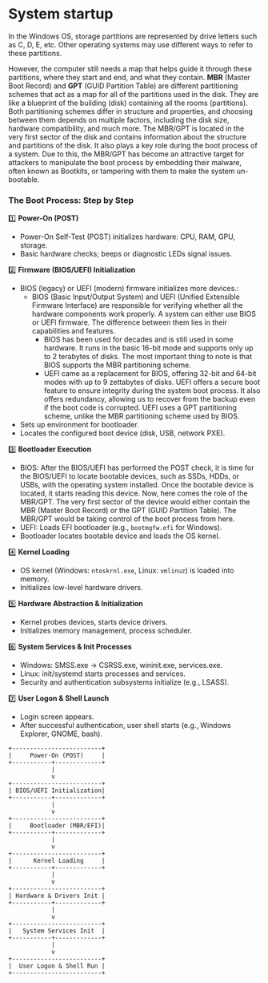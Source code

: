 # System startup

In the Windows OS, storage partitions are represented by drive letters such as C, D, E, etc. Other operating systems may use different ways to refer to these partitions.



However, the computer still needs a map that helps guide it through these partitions, where they start and end, and what they contain. **MBR** (Master Boot Record) and **GPT** (GUID Partition Table) are different partitioning schemes that act as a map for all of the partitions used in the disk. They are like a blueprint of the building (disk) containing all the rooms (partitions). Both partitioning schemes differ in structure and properties, and choosing between them depends on multiple factors, including the disk size, hardware compatibility, and much more. The MBR/GPT is located in the very first sector of the disk and contains information about the structure and partitions of the disk. It also plays a key role during the boot process of a system. Due to this, the MBR/GPT has become an attractive target for attackers to manipulate the boot process by embedding their malware, often known as Bootkits, or tampering with them to make the system un-bootable.



### The Boot Process: Step by Step

1️⃣ **Power-On (POST)**

* Power-On Self-Test (POST) initializes hardware: CPU, RAM, GPU, storage.
* Basic hardware checks; beeps or diagnostic LEDs signal issues.

2️⃣ **Firmware (BIOS/UEFI) Initialization**

* BIOS (legacy) or UEFI (modern) firmware initializes more devices.:
  * BIOS (Basic Input/Output System) and UEFI (Unified Extensible Firmware Interface) are responsible for verifying whether all the hardware components work properly. A system can either use BIOS or UEFI firmware. The difference between them lies in their capabilities and features.
    * BIOS has been used for decades and is still used in some hardware. It runs in the basic 16-bit mode and supports only up to 2 terabytes of disks. The most important thing to note is that BIOS supports the MBR partitioning scheme.
    * UEFI came as a replacement for BIOS, offering 32-bit and 64-bit modes with up to 9 zettabytes of disks. UEFI offers a secure boot feature to ensure integrity during the system boot process. It also offers redundancy, allowing us to recover from the backup even if the boot code is corrupted. UEFI uses a GPT partitioning scheme, unlike the MBR partitioning scheme used by BIOS.
* Sets up environment for bootloader.
* Locates the configured boot device (disk, USB, network PXE).

3️⃣ **Bootloader Execution**

* BIOS: After the BIOS/UEFI has performed the POST check, it is time for the BIOS/UEFI to locate bootable devices, such as SSDs, HDDs, or USBs, with the operating system installed. Once the bootable device is located, it starts reading this device. Now, here comes the role of the MBR/GPT. The very first sector of the device would either contain the MBR (Master Boot Record) or the GPT (GUID Partition Table). The MBR/GPT would be taking control of the boot process from here.
* UEFI: Loads EFI bootloader (e.g., `bootmgfw.efi` for Windows).
* Bootloader locates bootable device and loads the OS kernel.

4️⃣ **Kernel Loading**

* OS kernel (Windows: `ntoskrnl.exe`, Linux: `vmlinuz`) is loaded into memory.
* Initializes low-level hardware drivers.

5️⃣ **Hardware Abstraction & Initialization**

* Kernel probes devices, starts device drivers.
* Initializes memory management, process scheduler.

6️⃣ **System Services & Init Processes**

* Windows: SMSS.exe → CSRSS.exe, wininit.exe, services.exe.
* Linux: init/systemd starts processes and services.
* Security and authentication subsystems initialize (e.g., LSASS).

7️⃣ **User Logon & Shell Launch**

* Login screen appears.
* After successful authentication, user shell starts (e.g., Windows Explorer, GNOME, bash).

```
+-------------------------+
|     Power-On (POST)     |
+-----------+-------------+
            |
            v
+-------------------------+
| BIOS/UEFI Initialization|
+-----------+-------------+
            |
            v
+-------------------------+
|     Bootloader (MBR/EFI)|
+-----------+-------------+
            |
            v
+-------------------------+
|      Kernel Loading     |
+-----------+-------------+
            |
            v
+-------------------------+
| Hardware & Drivers Init |
+-----------+-------------+
            |
            v
+-------------------------+
|   System Services Init  |
+-----------+-------------+
            |
            v
+-------------------------+
|  User Logon & Shell Run |
+-------------------------+
```
